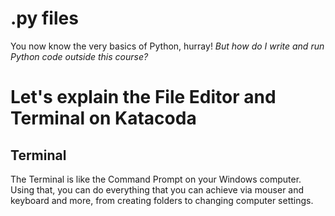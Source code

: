 # .py files
You now know the very basics of Python, hurray! *But how do I write and run Python code outside this course?*

# Let's explain the File Editor and Terminal on Katacoda
## Terminal
The Terminal is like the Command Prompt on your Windows computer. Using that, you can do everything that you can achieve via mouser and keyboard and more, from creating folders to changing computer settings.

